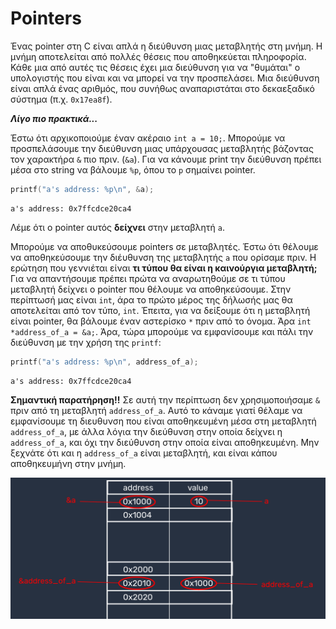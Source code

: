 # Pointers
Ένας pointer στη C είναι απλά η διεύθυνση μιας μεταβλητής στη μνήμη. Η μνήμη αποτελείται από πολλές θέσεις που αποθηκεύεται πληροφορία. Κάθε μια από αυτές
τις θέσεις έχει μια διεύθυνση για να "θυμάται" ο υπολογιστής που είναι και να μπορεί να την προσπελάσει. Μια διεύθυνση είναι απλά ένας αριθμός, που
συνήθως αναπαριστάται στο δεκαεξαδικό σύστημα (π.χ. `0x17ea8f`).

***Λίγο πιο πρακτικά...***

Έστω ότι αρχικοποιούμε έναν ακέραιο `int a = 10;`. Μπορούμε να προσπελάσουμε την διεύθυνση μιας υπάρχουσας μεταβλητής βάζοντας τον χαρακτήρα `&` πιο πριν.
(`&a`). Για να κάνουμε print την διεύθυνση πρέπει μέσα στο string να βάλουμε `%p`, όπου το `p` σημαίνει pointer.
```c
printf("a's address: %p\n", &a);
```
```
a's address: 0x7ffcdce20ca4
```
Λέμε ότι ο pointer αυτός **δείχνει** στην μεταβλητή `a`.

Μπορούμε να αποθυκεύσουμε pointers σε μεταβλητές. Έστω ότι θέλουμε να αποθηκεύσουμε την διέυθυνση της μεταβλητής `a` που ορίσαμε πριν. Η ερώτηση που 
γεννιέται είναι **τι τύπου θα είναι η καινούργια μεταβλητή;** Για να απαντήσουμε πρέπει πρώτα να αναρωτηθούμε σε τι τύπου μεταβλητή δείχνει ο pointer που
θέλουμε να αποθηκεύσουμε. Στην περίπτωσή μας είναι `int`, άρα το πρώτο μέρος της δήλωσής μας θα αποτελείται από τον τύπο, `int`. Έπειτα, για να δείξουμε
ότι η μεταβλητή είναι pointer, θα βάλουμε έναν αστερίσκο `*` πριν από το όνομα. Άρα `int *address_of_a = &a;`. Άρα, τώρα μπορούμε να εμφανίσουμε και πάλι
την διεύθυνση με την χρήση της `printf`:
```c
printf("a's address: %p\n", address_of_a);
```
```
a's address: 0x7ffcdce20ca4
```
**Σημαντική παρατήρηση!!** Σε αυτή την περίπτωση δεν χρησιμοποιήσαμε `&` πριν από τη μεταβλητή `address_of_a`. Αυτό το κάναμε γιατί θέλαμε να εμφανίσουμε
τη διευθυνση που είναι αποθηκευμένη μέσα στη μεταβλητή `address_of_a`, με άλλα λόγια την διεύθυνση στην οποία δείχνει η `address_of_a`, και όχι την
διεύθυνση στην οποία είναι αποθηκευμένη. Μην ξεχνάτε ότι και η `address_of_a` είναι μεταβλητή, και είναι κάπου αποθηκευμήνη στην μνήμη.

<img src="imgs/pointers img.png"/>
